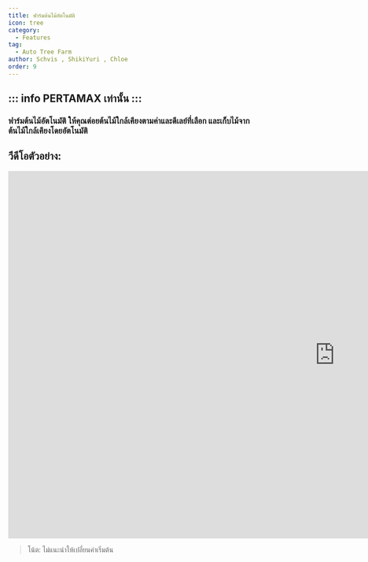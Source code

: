```yaml
---
title: ฟาร์มต้นไม้อัตโนมัติ
icon: tree
category:
  - Features
tag:
  - Auto Tree Farm
author: Schvis , ShikiYuri , Chloe
order: 9
---
```

::: info PERTAMAX เท่านั้น
:::
---
### ฟาร์มต้นไม้อัตโนมัติ ให้คุณต่อยต้นไม้ใกล้เคียงตามค่าและดีเลย์ที่เลือก และเก็บไม้จากต้นไม้ใกล้เคียงโดยอัตโนมัติ

## วีดีโอตัวอย่าง:

<div class="iframe-container"><iframe width="1328" height="747" src="https://www.youtube.com/embed/v95_NOxc4do?list=PL5eI1Tb64p56g27qfYk7VuFTz4FK6YrKa" title="Korepi - Auto Tree Farm" frameborder="0" allow="accelerometer; autoplay; clipboard-write; encrypted-media; gyroscope; picture-in-picture; web-share" referrerpolicy="strict-origin-when-cross-origin" allowfullscreen></iframe></div>

> โน้ต: ไม่แนะนำให้เปลี่ยนค่าเริ่มต้น

